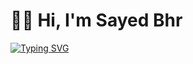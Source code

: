 # 🙋‍♂️ Hi, I'm Sayed Bhr

<p align="left">
  <a href="https://git.io/typing-svg">
    <img src="https://readme-typing-svg.demolab.com?font=Consolas&pause=1000&color=FE209B&width=500&height=45&lines=An+Analytics+in+love+with+data;Build+Awesome+Dashboards;A+life+long+learner;Contributing+with+open+source+community:Self+Learner" alt="Typing SVG" /></a>
</p>

